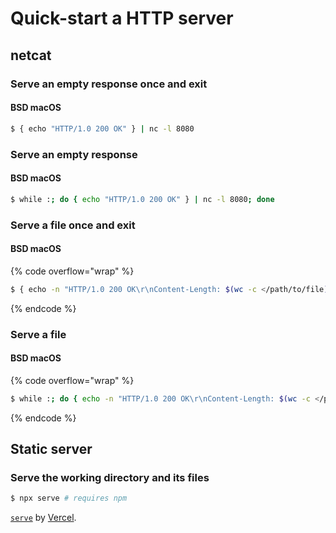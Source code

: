 # Quick-start a HTTP server

## netcat

### Serve an empty response once and exit

#### BSD macOS

```bash
$ { echo "HTTP/1.0 200 OK" } | nc -l 8080
```

### Serve an empty response

#### BSD macOS

```bash
$ while :; do { echo "HTTP/1.0 200 OK" } | nc -l 8080; done
```

### Serve a file once and exit

#### BSD macOS

{% code overflow="wrap" %}
```bash
$ { echo -n "HTTP/1.0 200 OK\r\nContent-Length: $(wc -c </path/to/file)\r\n\r\n"; cat /path/to/file; } | nc -l 8080
```
{% endcode %}

### Serve a file

#### BSD macOS

{% code overflow="wrap" %}
```bash
$ while :; do { echo -n "HTTP/1.0 200 OK\r\nContent-Length: $(wc -c </path/to/file)\r\n\r\n"; cat /path/to/file; } | nc -l 8080; done
```
{% endcode %}

## Static server

### Serve the working directory and its files

```bash
$ npx serve # requires npm
```

[`serve`](https://github.com/vercel/serve) by [Vercel](https://vercel.com/).


